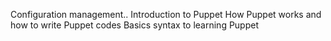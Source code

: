 Configuration management..
Introduction to Puppet
How Puppet works and how to write Puppet codes
Basics syntax to learning Puppet

